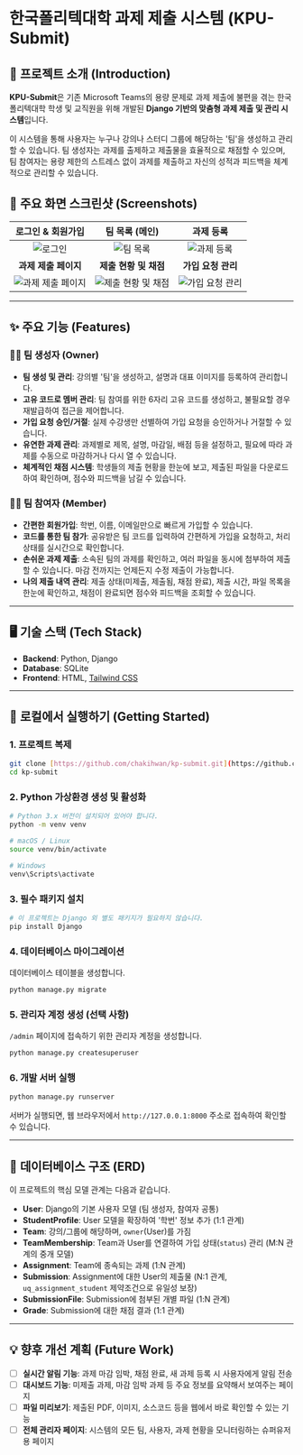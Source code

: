 # 한국폴리텍대학 과제 제출 시스템 (KPU-Submit)


## 📖 프로젝트 소개 (Introduction)

**KPU-Submit**은 기존 Microsoft Teams의 용량 문제로 과제 제출에 불편을 겪는 한국폴리텍대학 학생 및 교직원을 위해 개발된 **Django 기반의 맞춤형 과제 제출 및 관리 시스템**입니다.

이 시스템을 통해 사용자는 누구나 강의나 스터디 그룹에 해당하는 '팀'을 생성하고 관리할 수 있습니다. 팀 생성자는 과제를 출제하고 제출물을 효율적으로 채점할 수 있으며, 팀 참여자는 용량 제한의 스트레스 없이 과제를 제출하고 자신의 성적과 피드백을 체계적으로 관리할 수 있습니다.

## 📸 주요 화면 스크린샷 (Screenshots)

| 로그인 & 회원가입 | 팀 목록 (메인) | 과제 등록 |
| :---: | :---: | :---: |
| ![로그인](https://github.com/user-attachments/assets/a1c71e0f-9399-460b-b04e-b615c4b5629b)|![팀 목록](https://github.com/user-attachments/assets/a7e80369-9bb3-4f84-9365-56d582c80761)|![과제 등록](https://github.com/user-attachments/assets/e9f760fd-37a3-47ca-af27-56d948d5cb78)|
| **과제 제출 페이지** | **제출 현황 및 채점** | **가입 요청 관리** |
|![과제 제출 페이지](https://github.com/user-attachments/assets/1359efb1-d016-4505-90a1-cc82139b2d02)|![제출 현황 및 채점](https://github.com/user-attachments/assets/2365a78b-54e1-4977-8a40-a8cb9bfc3dc9)|![가입 요청 관리](https://github.com/user-attachments/assets/43e8a149-d627-482b-8328-951c6436fe51)|

---

## ✨ 주요 기능 (Features)

### 👨‍🏫 팀 생성자 (Owner)
- **팀 생성 및 관리**: 강의별 '팀'을 생성하고, 설명과 대표 이미지를 등록하여 관리합니다.
- **고유 코드로 멤버 관리**: 팀 참여를 위한 6자리 고유 코드를 생성하고, 불필요할 경우 재발급하여 접근을 제어합니다.
- **가입 요청 승인/거절**: 실제 수강생만 선별하여 가입 요청을 승인하거나 거절할 수 있습니다.
- **유연한 과제 관리**: 과제별로 제목, 설명, 마감일, 배점 등을 설정하고, 필요에 따라 과제를 수동으로 마감하거나 다시 열 수 있습니다.
- **체계적인 채점 시스템**: 학생들의 제출 현황을 한눈에 보고, 제출된 파일을 다운로드하여 확인하며, 점수와 피드백을 남길 수 있습니다.

### 👨‍🎓 팀 참여자 (Member)
- **간편한 회원가입**: 학번, 이름, 이메일만으로 빠르게 가입할 수 있습니다.
- **코드를 통한 팀 참가**: 공유받은 팀 코드를 입력하여 간편하게 가입을 요청하고, 처리 상태를 실시간으로 확인합니다.
- **손쉬운 과제 제출**: 소속된 팀의 과제를 확인하고, 여러 파일을 동시에 첨부하여 제출할 수 있습니다. 마감 전까지는 언제든지 수정 제출이 가능합니다.
- **나의 제출 내역 관리**: 제출 상태(미제출, 제출됨, 채점 완료), 제출 시간, 파일 목록을 한눈에 확인하고, 채점이 완료되면 점수와 피드백을 조회할 수 있습니다.

---

## 🖥️ 기술 스택 (Tech Stack)

- **Backend**: Python, Django
- **Database**: SQLite
- **Frontend**: HTML, [Tailwind CSS](https://tailwindcss.com/)

---

## 🚀 로컬에서 실행하기 (Getting Started)

### 1. 프로젝트 복제
```bash
git clone [https://github.com/chakihwan/kp-submit.git](https://github.com/chakihwan/kp-submit.git)
cd kp-submit
```

### 2. Python 가상환경 생성 및 활성화
```bash
# Python 3.x 버전이 설치되어 있어야 합니다.
python -m venv venv

# macOS / Linux
source venv/bin/activate

# Windows
venv\Scripts\activate
```

### 3. 필수 패키지 설치
```bash
# 이 프로젝트는 Django 외 별도 패키지가 필요하지 않습니다.
pip install Django
```


### 4. 데이터베이스 마이그레이션
데이터베이스 테이블을 생성합니다.
```bash
python manage.py migrate
```

### 5. 관리자 계정 생성 (선택 사항)
`/admin` 페이지에 접속하기 위한 관리자 계정을 생성합니다.
```bash
python manage.py createsuperuser
```

### 6. 개발 서버 실행
```bash
python manage.py runserver
```
서버가 실행되면, 웹 브라우저에서 `http://127.0.0.1:8000` 주소로 접속하여 확인할 수 있습니다.

---

## 📝 데이터베이스 구조 (ERD)


이 프로젝트의 핵심 모델 관계는 다음과 같습니다.

- **User**: Django의 기본 사용자 모델 (팀 생성자, 참여자 공통)
- **StudentProfile**: User 모델을 확장하여 '학번' 정보 추가 (1:1 관계)
- **Team**: 강의/그룹에 해당하며, `owner`(User)를 가짐
- **TeamMembership**: Team과 User를 연결하여 가입 상태(`status`) 관리 (M:N 관계의 중개 모델)
- **Assignment**: Team에 종속되는 과제 (1:N 관계)
- **Submission**: Assignment에 대한 User의 제출물 (N:1 관계, `uq_assignment_student` 제약조건으로 유일성 보장)
- **SubmissionFile**: Submission에 첨부된 개별 파일 (1:N 관계)
- **Grade**: Submission에 대한 채점 결과 (1:1 관계)

---

## 💡 향후 개선 계획 (Future Work)

- [ ] **실시간 알림 기능**: 과제 마감 임박, 채점 완료, 새 과제 등록 시 사용자에게 알림 전송
- [ ] **대시보드 기능**: 미제출 과제, 마감 임박 과제 등 주요 정보를 요약해서 보여주는 페이지
- [ ] **파일 미리보기**: 제출된 PDF, 이미지, 소스코드 등을 웹에서 바로 확인할 수 있는 기능
- [ ] **전체 관리자 페이지**: 시스템의 모든 팀, 사용자, 과제 현황을 모니터링하는 슈퍼유저용 페이지

